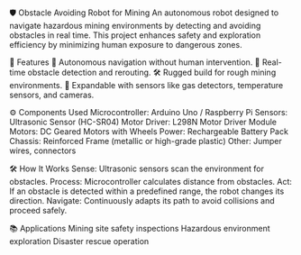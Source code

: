 🛡️ Obstacle Avoiding Robot for Mining
An autonomous robot designed to navigate hazardous mining environments by detecting and avoiding obstacles in real time. This project enhances safety and exploration efficiency by minimizing human exposure to dangerous zones.

🚀 Features
🤖 Autonomous navigation without human intervention.
🚧 Real-time obstacle detection and rerouting.
🛠️ Rugged build for rough mining environments.
🔌 Expandable with sensors like gas detectors, temperature sensors, and cameras.

⚙️ Components Used
Microcontroller: Arduino Uno / Raspberry Pi
Sensors: Ultrasonic Sensor (HC-SR04)
Motor Driver: L298N Motor Driver Module
Motors: DC Geared Motors with Wheels
Power: Rechargeable Battery Pack
Chassis: Reinforced Frame (metallic or high-grade plastic)
Other: Jumper wires, connectors

🛠️ How It Works
Sense: Ultrasonic sensors scan the environment for obstacles.
Process: Microcontroller calculates distance from obstacles.
Act: If an obstacle is detected within a predefined range, the robot changes its direction.
Navigate: Continuously adapts its path to avoid collisions and proceed safely.

📚 Applications
Mining site safety inspections
Hazardous environment exploration
Disaster rescue operation
